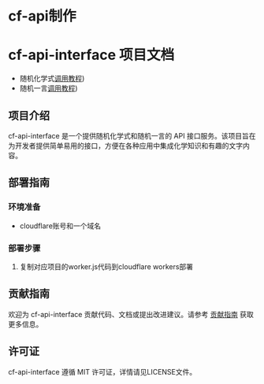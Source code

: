 # cf-api制作
# cf-api-interface 项目文档
- 随机化学式[调用教程](https://github.com/Lcyys666/cf-api-interface/tree/main/ChemEquationRandomAPI))
- 随机一言[调用教程](https://github.com/Lcyys666/cf-api-interface/tree/main/YiYanAPI))

## 项目介绍

cf-api-interface 是一个提供随机化学式和随机一言的 API 接口服务。该项目旨在为开发者提供简单易用的接口，方便在各种应用中集成化学知识和有趣的文字内容。

## 部署指南

### 环境准备

- cloudflare账号和一个域名

### 部署步骤

1. 复制对应项目的worker.js代码到cloudflare workers部署

## 贡献指南

欢迎为 cf-api-interface 贡献代码、文档或提出改进建议。请参考 [贡献指南](无) 获取更多信息。

## 许可证

cf-api-interface 遵循 MIT 许可证，详情请见LICENSE文件。
